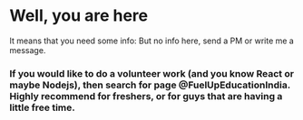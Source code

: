 # Well, you are here
It means that you need some info:
But no info here, send a PM or write me a message.

### If you would like to do a **volunteer work** (and you know React or maybe Nodejs), then search for page @FuelUpEducationIndia. Highly recommend for freshers, or for guys that are having a little free time. 

<!--
**fargusmd/fargusmd** is a ✨ _special_ ✨ repository because its `README.md` (this file) appears on your GitHub profile.

Here are some ideas to get you started:

- 🔭 I’m currently working on ...
- 🌱 I’m currently learning ...
- 👯 I’m looking to collaborate on ...
- 🤔 I’m looking for help with ...
- 💬 Ask me about ...
- 📫 How to reach me: ...
- 😄 Pronouns: ...
- ⚡ Fun fact: ...
-->
